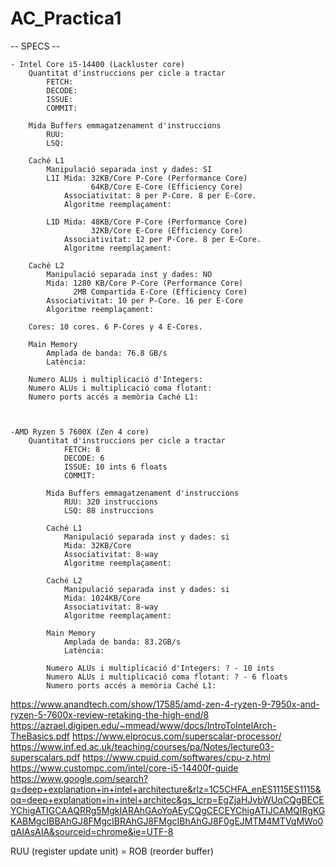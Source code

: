 # AC_Practica1

-- SPECS --

    - Intel Core i5-14400 (Lackluster core)
        Quantitat d'instruccions per cicle a tractar
            FETCH:
            DECODE:
            ISSUE:
            COMMIT:

        Mida Buffers emmagatzenament d'instruccions
            RUU:
            LSQ:
        
        Caché L1
            Manipulació separada inst y dades: SI
            L1I Mida: 32KB/Core P-Core (Performance Core)
                      64KB/Core E-Core (Efficiency Core)    
                Associativitat: 8 per P-Core. 8 per E-Core.
                Algoritme reemplaçament:
            
            L1D Mida: 48KB/Core P-Core (Performance Core)
                      32KB/Core E-Core (Efficiency Core)    
                Associativitat: 12 per P-Core. 8 per E-Core.
                Algoritme reemplaçament:

        Caché L2
            Manipulació separada inst y dades: NO
            Mida: 1280 KB/Core P-Core (Performance Core)
                  2MB Compartida E-Core (Efficiency Core)
            Associativitat: 10 per P-Core. 16 per E-Core
            Algoritme reemplaçament:
        
        Cores: 10 cores. 6 P-Cores y 4 E-Cores.

        Main Memory
            Amplada de banda: 76.8 GB/s
            Latència:

        Numero ALUs i multiplicació d'Integers:
        Numero ALUs i multiplicació coma flotant:
        Numero ports accés a memòria Caché L1:
        


    -AMD Ryzen 5 7600X (Zen 4 core)
        Quantitat d'instruccions per cicle a tractar
                FETCH: 8
                DECODE: 6
                ISSUE: 10 ints 6 floats
                COMMIT: 

            Mida Buffers emmagatzenament d'instruccions
                RUU: 320 instruccions
                LSQ: 88 instruccions
            
            Caché L1
                Manipulació separada inst y dades: si
                Mida: 32KB/Core
                Associativitat: 8-way
                Algoritme reemplaçament:

            Caché L2
                Manipulació separada inst y dades: si
                Mida: 1024KB/Core
                Associativitat: 8-way
                Algoritme reemplaçament:
            
            Main Memory
                Amplada de banda: 83.2GB/s
                Latència:

            Numero ALUs i multiplicació d'Integers: ? - 10 ints
            Numero ALUs i multiplicació coma flotant: ? - 6 floats
            Numero ports accés a memòria Caché L1:

https://www.anandtech.com/show/17585/amd-zen-4-ryzen-9-7950x-and-ryzen-5-7600x-review-retaking-the-high-end/8
https://azrael.digipen.edu/~mmead/www/docs/IntroToIntelArch-TheBasics.pdf
https://www.elprocus.com/superscalar-processor/
https://www.inf.ed.ac.uk/teaching/courses/pa/Notes/lecture03-superscalars.pdf
https://www.cpuid.com/softwares/cpu-z.html
https://www.custompc.com/intel/core-i5-14400f-guide
https://www.google.com/search?q=deep+explanation+in+intel+architecture&rlz=1C5CHFA_enES1115ES1115&oq=deep+explanation+in+intel+architec&gs_lcrp=EgZjaHJvbWUqCQgBECEYChigATIGCAAQRRg5MgkIARAhGAoYoAEyCQgCECEYChigATIJCAMQIRgKGKABMgcIBBAhGJ8FMgcIBRAhGJ8FMgcIBhAhGJ8F0gEJMTM4MTVqMWo0qAIAsAIA&sourceid=chrome&ie=UTF-8


RUU (register update unit) = ROB (reorder buffer)
